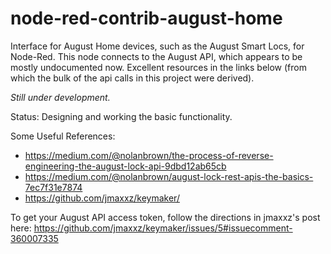 # node-red-contrib-august-home
Interface for August Home devices, such as the August Smart Locs, for Node-Red. This node connects to the August API, which appears to be mostly undocumented now. Excellent resources in the links below (from which the bulk of the api calls in this project were derived).

*Still under development.*

Status: Designing and working the basic functionality.

Some Useful References:
* https://medium.com/@nolanbrown/the-process-of-reverse-engineering-the-august-lock-api-9dbd12ab65cb
* https://medium.com/@nolanbrown/august-lock-rest-apis-the-basics-7ec7f31e7874
* https://github.com/jmaxxz/keymaker/

To get your August API access token, follow the directions in jmaxxz's post here: https://github.com/jmaxxz/keymaker/issues/5#issuecomment-360007335

